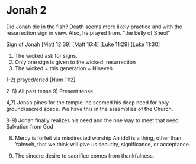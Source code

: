 # Jonah 2

Did Jonah die in the fish?
Death seems more likely practice and with the resurrection sign in view.
Also, he prayed from. "the belly of Sheol"

Sign of Jonah
  [Matt 12:39]
  [Matt 16:4]
  [Luke 11:29]
  [Luke 11:30]

  1. The wicked ask for signs.
  2. Only one sign is given to the wicked: resurrection
  3. The wicked = this generation = Nineveh


1-2) prayed/cried
[Num 11:2]


2-8) All past tense
9) Present tense


4,7) Jonah pines for the temple: he seemed his deep need for holy ground/sacred space.
We have this in the assemblies of the Church.


8-9) Jonah finally realizes his need and the one way to meet that need: Salvation from God

8) Mercy is forfeit via misdirected worship
An idol is a thing, other than Yahweh, that we think will give us security, significance, or acceptance.

9) The sincere desire to sacrifice comes from thankfulness.

